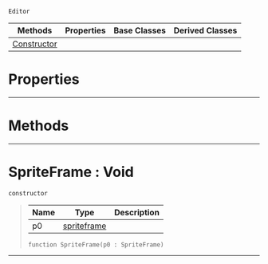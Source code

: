  `Editor`

|Methods|Properties|Base Classes|Derived Classes|
|---|---|---|---|
|[ Constructor](spriteframe.md#spriteframe-void)| | | |


 #  Properties


---  
 #  Methods


---  
 #  SpriteFrame : Void

 `constructor`

> 
> |Name|Type|Description|
> |---|---|---|
> |p0|[spriteframe](spriteframe.md)| |
> ```TS:Nada
> function SpriteFrame(p0 : SpriteFrame)
> ``` 


---  
 

 